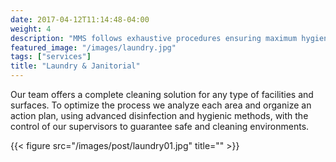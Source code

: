 ```yaml
---
date: 2017-04-12T11:14:48-04:00
weight: 4
description: "MMS follows exhaustive procedures ensuring maximum hygiene and efficacy in each operation."
featured_image: "/images/laundry.jpg"
tags: ["services"]
title: "Laundry & Janitorial"
---
```

Our team offers a complete cleaning solution for any type of facilities and surfaces. To optimize the process we analyze each area and organize an action plan, using advanced disinfection and hygienic methods, with the control of our supervisors to guarantee safe and cleaning environments.

{{< figure src="/images/post/laundry01.jpg" title="" >}}
